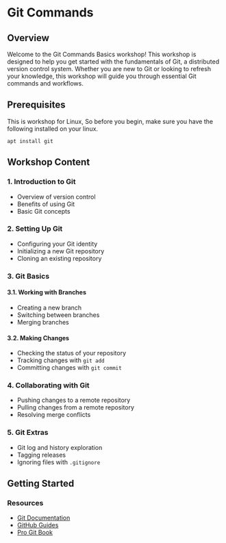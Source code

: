 # Git Commands

## Overview

Welcome to the Git Commands Basics workshop! This workshop is designed to help you get started with the fundamentals of Git, a distributed version control system. Whether you are new to Git or looking to refresh your knowledge, this workshop will guide you through essential Git commands and workflows.

## Prerequisites

This is workshop for Linux, So before you begin, make sure you have the following installed on your linux.
```
apt install git
```

## Workshop Content

### 1. Introduction to Git

- Overview of version control
- Benefits of using Git
- Basic Git concepts

### 2. Setting Up Git

- Configuring your Git identity
- Initializing a new Git repository
- Cloning an existing repository

### 3. Git Basics

#### 3.1. Working with Branches

- Creating a new branch
- Switching between branches
- Merging branches

#### 3.2. Making Changes

- Checking the status of your repository
- Tracking changes with `git add`
- Committing changes with `git commit`

### 4. Collaborating with Git

- Pushing changes to a remote repository
- Pulling changes from a remote repository
- Resolving merge conflicts

### 5. Git Extras

- Git log and history exploration
- Tagging releases
- Ignoring files with `.gitignore`

## Getting Started

### Resources

- [Git Documentation](https://git-scm.com/doc)
- [GitHub Guides](https://guides.github.com/)
- [Pro Git Book](https://git-scm.com/book/en/v2)
